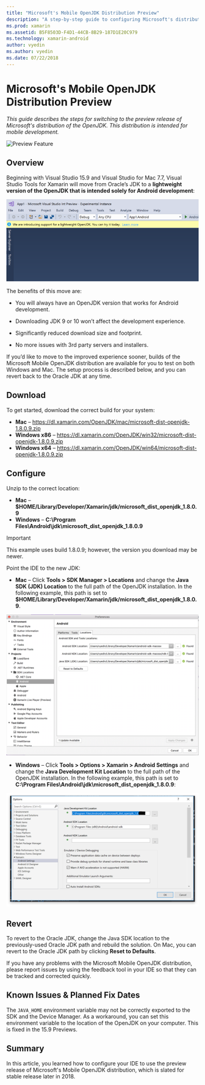 ```yaml
---
title: "Microsoft's Mobile OpenJDK Distribution Preview"
description: "A step-by-step guide to configuring Microsoft's distribution of OpenJDK for Mobile Development."
ms.prod: xamarin
ms.assetid: B5F8503D-F4D1-44CB-8B29-187D1E20C979
ms.technology: xamarin-android
author: vyedin
ms.author: vyedin
ms.date: 07/22/2018
---
```


# Microsoft's Mobile OpenJDK Distribution Preview

_This guide describes the steps for switching to the preview release of Microsoft's distribution of the OpenJDK. This distribution is intended for mobile development._

![Preview Feature](~/media/shared/preview.png)

## Overview

Beginning with Visual Studio 15.9 and Visual Studio for Mac 7.7, Visual Studio Tools for Xamarin will move from Oracle’s JDK to a **lightweight version of the OpenJDK that is intended solely for Android development**:

![New workflow offering a web preview of OpenJDK in VS 15.8 Preview 5](openjdk-images/openjdk.png)

The benefits of this move are:

- You will always have an OpenJDK version that works for Android development.

- Downloading JDK 9 or 10 won’t affect the development experience.

- Significantly reduced download size and footprint.

- No more issues with 3rd party servers and installers.

If you’d like to move to the improved experience sooner, builds of the Microsoft Mobile OpenJDK distribution are available for you to test on both Windows and Mac. The setup process is described below, and you can revert back to the Oracle JDK at any time.

## Download

To get started, download the correct build for your system:

- **Mac** &ndash; https://dl.xamarin.com/OpenJDK/mac/microsoft-dist-openjdk-1.8.0.9.zip
- **Windows x86** &ndash; https://dl.xamarin.com/OpenJDK/win32/microsoft-dist-openjdk-1.8.0.9.zip
- **Windows x64** &ndash; https://dl.xamarin.com/OpenJDK/win64/microsoft-dist-openjdk-1.8.0.9.zip

## Configure

Unzip to the correct location:

- **Mac** &ndash; **$HOME/Library/Developer/Xamarin/jdk/microsoft_dist_openjdk_1.8.0.9**
- **Windows** &ndash; **C:\\Program Files\\Android\\jdk\\microsoft_dist_openjdk_1.8.0.9**

> [!IMPORTANT]
> This example uses build 1.8.0.9; however, the version you download may be newer.

Point the IDE to the new JDK:

- **Mac** &ndash; Click **Tools > SDK Manager > Locations** and change the **Java SDK (JDK) Location** to the full path of the OpenJDK installation. In the following example, this path is set to  **$HOME/Library/Developer/Xamarin/jdk/microsoft_dist_openjdk_1.8.0.9**.

![Setting the JDK path for the Microsoft Mobile OpenJDK distribution on the Mac](openjdk-images/vsm.png)

- **Windows** &ndash; Click **Tools > Options > Xamarin > Android Settings** and change the **Java Development Kit Location** to the full path of the OpenJDK installation. In the following example, this path is set to **C:\\Program Files\\Android\\jdk\\microsoft_dist_openjdk_1.8.0.9**:

![Setting the JDK path for the Microsoft Mobile OpenJDK distribution on Windows](openjdk-images/vs.png)

## Revert

To revert to the Oracle JDK, change the Java SDK location to the previously-used Oracle JDK path and rebuild the solution. On Mac, you can revert to the Oracle JDK path by clicking **Reset to Defaults**.

If you have any problems with the Microsoft Mobile OpenJDK distribution, please report issues by using the feedback tool in your IDE so that they can be tracked and corrected quickly.

## Known Issues & Planned Fix Dates

The `JAVA_HOME` environment variable may not be correctly exported to the SDK and the Device Manager. As a workaround, you can set this environment variable to the location of the OpenJDK on your computer. This is fixed in the 15.9 Previews.

## Summary

In this article, you learned how to configure your IDE to use the preview release of Microsoft's Mobile OpenJDK distribution, which is slated for stable release later in 2018.
